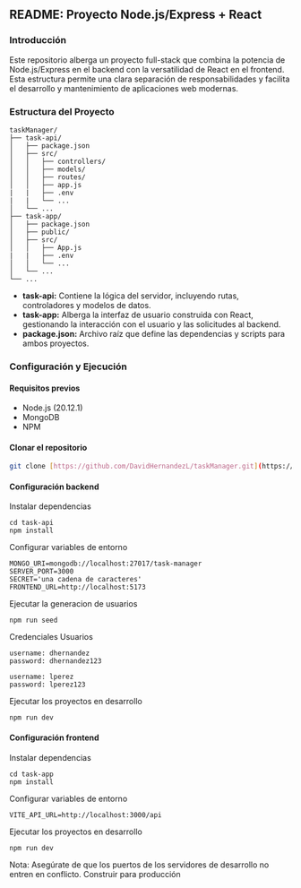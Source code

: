## README: Proyecto Node.js/Express + React

### Introducción
Este repositorio alberga un proyecto full-stack que combina la potencia de Node.js/Express en el backend con la versatilidad de React en el frontend. Esta estructura permite una clara separación de responsabilidades y facilita el desarrollo y mantenimiento de aplicaciones web modernas.

### Estructura del Proyecto
```
taskManager/
├── task-api/
│   ├── package.json
│   ├── src/
│   │   ├── controllers/
│   │   ├── models/
│   │   ├── routes/
│   │   ├── app.js
|   |   ├── .env
|   |   └── ...
│   └── ...
├── task-app/
│   ├── package.json
│   ├── public/
│   ├── src/
│   │   ├── App.js
|   |   ├── .env
│   │   └── ...
│   └── ...
└── ...
```

* **task-api:** Contiene la lógica del servidor, incluyendo rutas, controladores y modelos de datos.
* **task-app:** Alberga la interfaz de usuario construida con React, gestionando la interacción con el usuario y las solicitudes al backend.
* **package.json:** Archivo raíz que define las dependencias y scripts para ambos proyectos.

### Configuración y Ejecución
#### Requisitos previos
* Node.js (20.12.1)
* MongoDB
* NPM

#### Clonar el repositorio
```bash
git clone [https://github.com/DavidHernandezL/taskManager.git](https://github.com/DavidHernandezL/taskManager.git)
```

#### Configuración backend
Instalar dependencias
```
cd task-api
npm install
```
Configurar variables de entorno
```
MONGO_URI=mongodb://localhost:27017/task-manager
SERVER_PORT=3000
SECRET='una cadena de caracteres'
FRONTEND_URL=http://localhost:5173
```
Ejecutar la generacion de usuarios
```
npm run seed
```

Credenciales Usuarios
```
username: dhernandez
password: dhernandez123

username: lperez
password: lperez123
```
Ejecutar los proyectos en desarrollo
```
npm run dev
```

#### Configuración frontend
Instalar dependencias
```
cd task-app
npm install
```

Configurar variables de entorno
```
VITE_API_URL=http://localhost:3000/api
```
Ejecutar los proyectos en desarrollo
```
npm run dev
```

Nota: Asegúrate de que los puertos de los servidores de desarrollo no entren en conflicto.
Construir para producción

